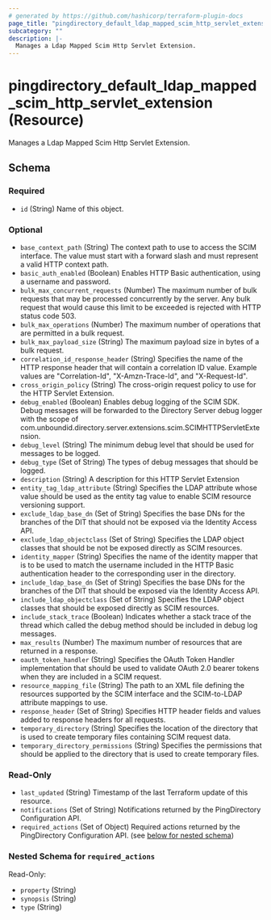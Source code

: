 ```yaml
---
# generated by https://github.com/hashicorp/terraform-plugin-docs
page_title: "pingdirectory_default_ldap_mapped_scim_http_servlet_extension Resource - terraform-provider-pingdirectory"
subcategory: ""
description: |-
  Manages a Ldap Mapped Scim Http Servlet Extension.
---
```


# pingdirectory_default_ldap_mapped_scim_http_servlet_extension (Resource)

Manages a Ldap Mapped Scim Http Servlet Extension.



<!-- schema generated by tfplugindocs -->
## Schema

### Required

- `id` (String) Name of this object.

### Optional

- `base_context_path` (String) The context path to use to access the SCIM interface. The value must start with a forward slash and must represent a valid HTTP context path.
- `basic_auth_enabled` (Boolean) Enables HTTP Basic authentication, using a username and password.
- `bulk_max_concurrent_requests` (Number) The maximum number of bulk requests that may be processed concurrently by the server. Any bulk request that would cause this limit to be exceeded is rejected with HTTP status code 503.
- `bulk_max_operations` (Number) The maximum number of operations that are permitted in a bulk request.
- `bulk_max_payload_size` (String) The maximum payload size in bytes of a bulk request.
- `correlation_id_response_header` (String) Specifies the name of the HTTP response header that will contain a correlation ID value. Example values are "Correlation-Id", "X-Amzn-Trace-Id", and "X-Request-Id".
- `cross_origin_policy` (String) The cross-origin request policy to use for the HTTP Servlet Extension.
- `debug_enabled` (Boolean) Enables debug logging of the SCIM SDK. Debug messages will be forwarded to the Directory Server debug logger with the scope of com.unboundid.directory.server.extensions.scim.SCIMHTTPServletExtension.
- `debug_level` (String) The minimum debug level that should be used for messages to be logged.
- `debug_type` (Set of String) The types of debug messages that should be logged.
- `description` (String) A description for this HTTP Servlet Extension
- `entity_tag_ldap_attribute` (String) Specifies the LDAP attribute whose value should be used as the entity tag value to enable SCIM resource versioning support.
- `exclude_ldap_base_dn` (Set of String) Specifies the base DNs for the branches of the DIT that should not be exposed via the Identity Access API.
- `exclude_ldap_objectclass` (Set of String) Specifies the LDAP object classes that should be not be exposed directly as SCIM resources.
- `identity_mapper` (String) Specifies the name of the identity mapper that is to be used to match the username included in the HTTP Basic authentication header to the corresponding user in the directory.
- `include_ldap_base_dn` (Set of String) Specifies the base DNs for the branches of the DIT that should be exposed via the Identity Access API.
- `include_ldap_objectclass` (Set of String) Specifies the LDAP object classes that should be exposed directly as SCIM resources.
- `include_stack_trace` (Boolean) Indicates whether a stack trace of the thread which called the debug method should be included in debug log messages.
- `max_results` (Number) The maximum number of resources that are returned in a response.
- `oauth_token_handler` (String) Specifies the OAuth Token Handler implementation that should be used to validate OAuth 2.0 bearer tokens when they are included in a SCIM request.
- `resource_mapping_file` (String) The path to an XML file defining the resources supported by the SCIM interface and the SCIM-to-LDAP attribute mappings to use.
- `response_header` (Set of String) Specifies HTTP header fields and values added to response headers for all requests.
- `temporary_directory` (String) Specifies the location of the directory that is used to create temporary files containing SCIM request data.
- `temporary_directory_permissions` (String) Specifies the permissions that should be applied to the directory that is used to create temporary files.

### Read-Only

- `last_updated` (String) Timestamp of the last Terraform update of this resource.
- `notifications` (Set of String) Notifications returned by the PingDirectory Configuration API.
- `required_actions` (Set of Object) Required actions returned by the PingDirectory Configuration API. (see [below for nested schema](#nestedatt--required_actions))

<a id="nestedatt--required_actions"></a>
### Nested Schema for `required_actions`

Read-Only:

- `property` (String)
- `synopsis` (String)
- `type` (String)


